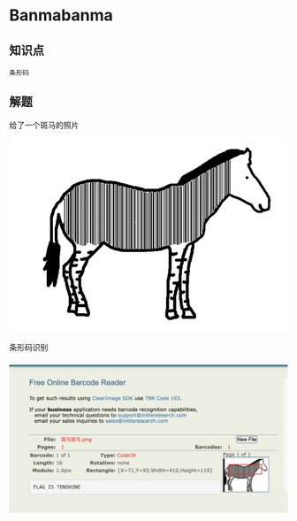 # Banmabanma

## 知识点

`条形码`

## 解题

给了一个斑马的照片

![](./img/Banmabanma-2.png)

条形码识别

![](./img/Banmabanma-1.png)